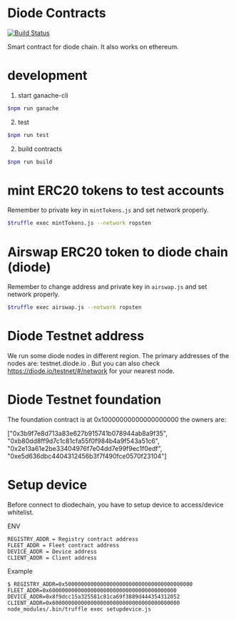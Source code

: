 # Diode Contracts
[![Build Status](https://travis-ci.com/diodechain/diode_contract.svg?branch=master)](https://travis-ci.com/diodechain/diode_contract)

Smart contract for diode chain. It also works on ethereum.

# development
1. start ganache-cli
```BASH
$npm run ganache
```

2. test
```BASH
$npm run test
```

2. build contracts
```BASH
$npm run build
```

# mint ERC20 tokens to test accounts
Remember to private key in `mintTokens.js` and set network properly.

```BASH
$truffle exec mintTokens.js --network ropsten
```

# Airswap ERC20 token to diode chain (diode)
Remember to change address and private key in `airswap.js` and set network properly.

```BASH
$truffle exec airswap.js --network ropsten
```
# Diode Testnet address
We run some diode nodes in different region. The primary addresses of the nodes are: testnet.diode.io . But you can also check https://diode.io/testnet/#/network for your nearest node.

# Diode Testnet foundation

The foundation contract is at 0x10000000000000000000 the owners are:

["0x3b9f7e8d713a83e627b915741b078944ab8a9f35", "0xb80dd8ff9d7c1c81cfa55f0f984b4a9f543a51c6", "0x2e13a61e2be33404976f7e04dd7e99f9ec1f0edf", "0xe5d636dbc4404312456b3f7f490fce0570f23104"]

# Setup device

Before connect to diodechain, you have to setup device to access/device whitelist.

ENV
```
REGISTRY_ADDR = Registry contract address
FLEET_ADDR = Fleet contract address
DEVICE_ADDR = Device address
CLIENT_ADDR = Client address
```

Example
```
$ REGISTRY_ADDR=0x5000000000000000000000000000000000000000  FLEET_ADDR=0x6000000000000000000000000000000000000000  DEVICE_ADDR=0x8f9dcc15a325581c81ca69f3889d444354312052 CLIENT_ADDR=0x6000000000000000000000000000000000000000 node_modules/.bin/truffle exec setupdevice.js
```
